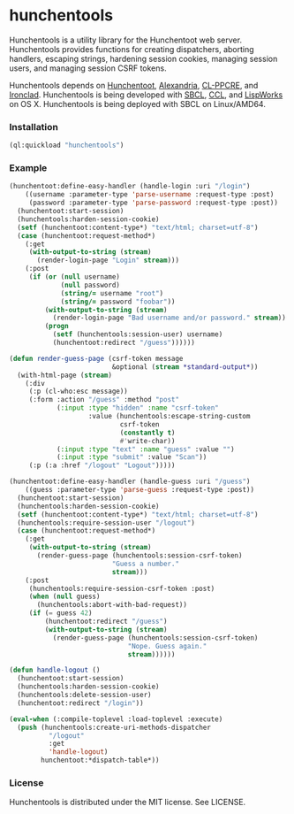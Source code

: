 # hunchentools

Hunchentools is a utility library for the Hunchentoot web
server. Hunchentools provides functions for creating dispatchers,
aborting handlers, escaping strings, hardening session cookies,
managing session users, and managing session CSRF tokens.

Hunchentools depends on
[Hunchentoot](http://www.weitz.de/hunchentoot/),
[Alexandria](https://common-lisp.net/project/alexandria/),
[CL-PPCRE](http://weitz.de/cl-ppcre/),
and
[Ironclad](http://method-combination.net/lisp/ironclad/).
Hunchentools is being developed with
[SBCL](http://sbcl.org/), [CCL](http://ccl.clozure.com/),
and [LispWorks](http://www.lispworks.com/) on OS X.
Hunchentools is being deployed with SBCL on Linux/AMD64.

### Installation

```lisp
(ql:quickload "hunchentools")
```

### Example

```lisp
(hunchentoot:define-easy-handler (handle-login :uri "/login")
    ((username :parameter-type 'parse-username :request-type :post)
     (password :parameter-type 'parse-password :request-type :post))
  (hunchentoot:start-session)
  (hunchentools:harden-session-cookie)
  (setf (hunchentoot:content-type*) "text/html; charset=utf-8")
  (case (hunchentoot:request-method*)
    (:get
     (with-output-to-string (stream)
       (render-login-page "Login" stream)))
    (:post
     (if (or (null username)
             (null password)
             (string/= username "root")
             (string/= password "foobar"))
         (with-output-to-string (stream)
           (render-login-page "Bad username and/or password." stream))
         (progn
           (setf (hunchentools:session-user) username)
           (hunchentoot:redirect "/guess"))))))

(defun render-guess-page (csrf-token message
                          &optional (stream *standard-output*))
  (with-html-page (stream)
    (:div
     (:p (cl-who:esc message))
     (:form :action "/guess" :method "post"
            (:input :type "hidden" :name "csrf-token"
                    :value (hunchentools:escape-string-custom
                            csrf-token
                            (constantly t)
                            #'write-char))
            (:input :type "text" :name "guess" :value "")
            (:input :type "submit" :value "Scan"))
     (:p (:a :href "/logout" "Logout")))))

(hunchentoot:define-easy-handler (handle-guess :uri "/guess")
    ((guess :parameter-type 'parse-guess :request-type :post))
  (hunchentoot:start-session)
  (hunchentools:harden-session-cookie)
  (setf (hunchentoot:content-type*) "text/html; charset=utf-8")
  (hunchentools:require-session-user "/logout")
  (case (hunchentoot:request-method*)
    (:get
     (with-output-to-string (stream)
       (render-guess-page (hunchentools:session-csrf-token)
                          "Guess a number."
                          stream)))
    (:post
     (hunchentools:require-session-csrf-token :post)
     (when (null guess)
       (hunchentools:abort-with-bad-request))
     (if (= guess 42)
         (hunchentoot:redirect "/guess")
         (with-output-to-string (stream)
           (render-guess-page (hunchentools:session-csrf-token)
                              "Nope. Guess again."
                              stream))))))

(defun handle-logout ()
  (hunchentoot:start-session)
  (hunchentools:harden-session-cookie)
  (hunchentools:delete-session-user)
  (hunchentoot:redirect "/login"))

(eval-when (:compile-toplevel :load-toplevel :execute)
  (push (hunchentools:create-uri-methods-dispatcher
          "/logout"
          :get
          'handle-logout)
        hunchentoot:*dispatch-table*))
```

### License

Hunchentools is distributed under the MIT license. See LICENSE.
